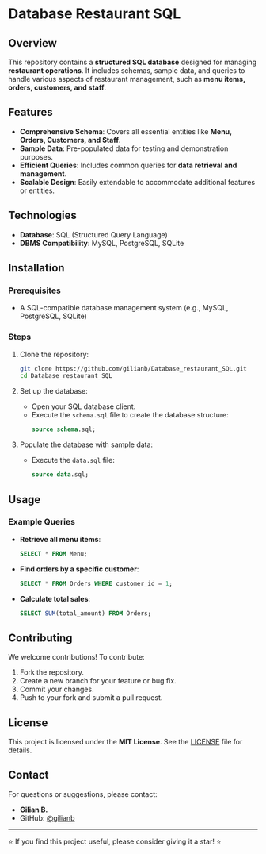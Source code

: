 # Database Restaurant SQL

## Overview

This repository contains a **structured SQL database** designed for managing **restaurant operations**. It includes schemas, sample data, and queries to handle various aspects of restaurant management, such as **menu items, orders, customers, and staff**.

## Features

- **Comprehensive Schema**: Covers all essential entities like **Menu, Orders, Customers, and Staff**.
- **Sample Data**: Pre-populated data for testing and demonstration purposes.
- **Efficient Queries**: Includes common queries for **data retrieval and management**.
- **Scalable Design**: Easily extendable to accommodate additional features or entities.

## Technologies

- **Database**: SQL (Structured Query Language)
- **DBMS Compatibility**: MySQL, PostgreSQL, SQLite

## Installation

### Prerequisites

- A SQL-compatible database management system (e.g., MySQL, PostgreSQL, SQLite)

### Steps

1. Clone the repository:
   ```bash
   git clone https://github.com/gilianb/Database_restaurant_SQL.git
   cd Database_restaurant_SQL
   ```

2. Set up the database:
   - Open your SQL database client.
   - Execute the `schema.sql` file to create the database structure:
     ```sql
     source schema.sql;
     ```

3. Populate the database with sample data:
   - Execute the `data.sql` file:
     ```sql
     source data.sql;
     ```

## Usage

### Example Queries

- **Retrieve all menu items**:
  ```sql
  SELECT * FROM Menu;
  ```

- **Find orders by a specific customer**:
  ```sql
  SELECT * FROM Orders WHERE customer_id = 1;
  ```

- **Calculate total sales**:
  ```sql
  SELECT SUM(total_amount) FROM Orders;
  ```

## Contributing

We welcome contributions! To contribute:

1. Fork the repository.
2. Create a new branch for your feature or bug fix.
3. Commit your changes.
4. Push to your fork and submit a pull request.

## License

This project is licensed under the **MIT License**. See the [LICENSE](LICENSE) file for details.

## Contact

For questions or suggestions, please contact:

- **Gilian B.**
- GitHub: [@gilianb](https://github.com/gilianb)

---

⭐ If you find this project useful, please consider giving it a star! ⭐

